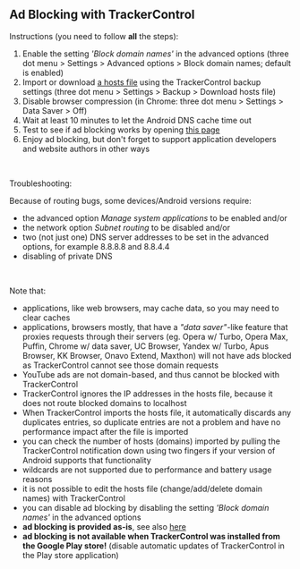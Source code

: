 Ad Blocking with TrackerControl
-------------------------

Instructions (you need to follow **all** the steps):

1. Enable the setting *'Block domain names'* in the advanced options (three dot menu > Settings > Advanced options > Block domain names; default is enabled)
1. Import or download [a hosts file](https://en.wikipedia.org/wiki/Hosts_(file)) using the TrackerControl backup settings (three dot menu > Settings > Backup > Download hosts file)
1. Disable browser compression (in Chrome: three dot menu > Settings > Data Saver > Off)
1. Wait at least 10 minutes to let the Android DNS cache time out
1. Test to see if ad blocking works by opening [this page](http://www.netguard.me/test)
1. Enjoy ad blocking, but don't forget to support application developers and website authors in other ways

<br />

Troubleshooting:

Because of routing bugs, some devices/Android versions require:

* the advanced option *Manage system applications* to be enabled and/or
* the network option *Subnet routing* to be disabled and/or
* two (not just one) DNS server addresses to be set in the advanced options, for example 8.8.8.8 and 8.8.4.4
* disabling of private DNS

<br />

Note that:

* applications, like web browsers, may cache data, so you may need to clear caches
* applications, browsers mostly, that have a *"data saver"*-like feature that proxies requests through their servers (eg. Opera w/ Turbo, Opera Max, Puffin, Chrome w/ data saver, UC Browser, Yandex w/ Turbo, Apus Browser, KK Browser, Onavo Extend, Maxthon) will not have ads blocked as TrackerControl cannot see those domain requests
* YouTube ads are not domain-based, and thus cannot be blocked with TrackerControl
* TrackerControl ignores the IP addresses in the hosts file, because it does not route blocked domains to localhost
* When TrackerControl imports the hosts file, it automatically discards any duplicates entries, so duplicate entries are not a problem and have no performance impact after the file is imported
* you can check the number of hosts (domains) imported by pulling the TrackerControl notification down using two fingers if your version of Android supports that functionality
* wildcards are not supported due to performance and battery usage reasons
* it is not possible to edit the hosts file (change/add/delete domain names) with TrackerControl
* you can disable ad blocking by disabling the setting *'Block domain names'* in the advanced options
* **ad blocking is provided as-is**, see also [here](https://forum.xda-developers.com/showpost.php?p=71805655&postcount=4668)
* **ad blocking is not available when TrackerControl was installed from the Google Play store!** (disable automatic updates of TrackerControl in the Play store application)
